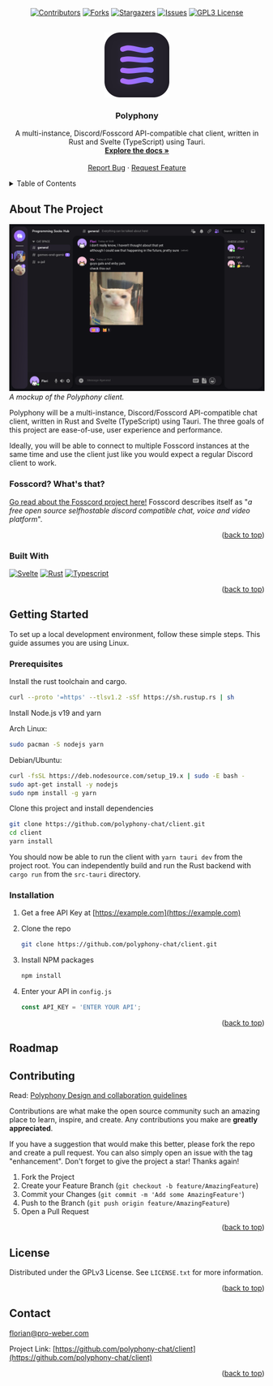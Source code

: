 <!-- Improved compatibility of back to top link: See: https://github.com/othneildrew/Best-README-Template/pull/73 -->
<a name="readme-top"></a>

<div align="center">

[![Contributors][contributors-shield]][contributors-url]
[![Forks][forks-shield]][forks-url]
[![Stargazers][stars-shield]][stars-url]
[![Issues][issues-shield]][issues-url]
[![GPL3 License][license-shield]][license-url]

</div>

<!-- PROJECT LOGO -->
<br />
<div align="center">
  <a href="https://github.com/polyphony-chat/client">
    <img src="images/polyphony.png" alt="Logo" width="128" height="128">
  </a>

<h3 align="center">Polyphony</h3>

  <p align="center">
    A multi-instance, Discord/Fosscord API-compatible chat client, written in Rust and Svelte (TypeScript) using Tauri.
    <br />
    <a href="https://github.com/polyphony-chat/client"><strong>Explore the docs »</strong></a>
    <br />
    <br />
    <a href="https://github.com/polyphony-chat/client/issues">Report Bug</a>
    ·
    <a href="https://github.com/polyphony-chat/client/issues">Request Feature</a>
  </p>
</div>

<!-- TABLE OF CONTENTS -->
<details>
  <summary>Table of Contents</summary>
  <ol>
    <li>
      <a href="#about-the-project">About The Project</a>
      <ul>
        <li><a href="#built-with">Built With</a></li>
      </ul>
    </li>
    <li>
      <a href="#getting-started">Getting Started</a>
      <ul>
        <li><a href="#prerequisites">Prerequisites</a></li>
        <li><a href="#installation">Installation</a></li>
      </ul>
    </li>
    <li><a href="#usage">Usage</a></li>
    <li><a href="#roadmap">Roadmap</a></li>
    <li><a href="#contributing">Contributing</a></li>
    <li><a href="#license">License</a></li>
    <li><a href="#contact">Contact</a></li>
    <li><a href="#acknowledgments">Acknowledgments</a></li>
  </ol>
</details>

<!-- ABOUT THE PROJECT -->
## About The Project

![Product Mockup](images/mockup.png)
<cite>*A mockup of the Polyphony client.*</cite>

Polyphony will be a multi-instance, Discord/Fosscord API-compatible chat client, written in Rust and Svelte (TypeScript) using Tauri. The three goals of this project are ease-of-use, user experience and performance.

Ideally, you will be able to connect to multiple Fosscord instances at the same time and use the client just like you would expect a regular Discord client to work.

### Fosscord? What's that?

[Go read about the Fosscord project here!](https://github.com/fosscord) Fosscord describes itself as "*a free open source selfhostable discord compatible chat, voice and video platform*".

<p align="right">(<a href="#readme-top">back to top</a>)</p>

### Built With

[![Svelte][Svelte.dev]][Svelte-url]
[![Rust]][Rust-url]
[![Typescript]][Typescript-url]

<p align="right">(<a href="#readme-top">back to top</a>)</p>

<!-- GETTING STARTED -->

## Getting Started

To set up a local development environment, follow these simple steps. This guide assumes you are using Linux.

### Prerequisites

Install the rust toolchain and cargo.

   ```sh
   curl --proto '=https' --tlsv1.2 -sSf https://sh.rustup.rs | sh
   ```

Install Node.js v19 and yarn

Arch Linux:

   ```sh
   sudo pacman -S nodejs yarn
   ```

Debian/Ubuntu:

   ```sh
   curl -fsSL https://deb.nodesource.com/setup_19.x | sudo -E bash -
   sudo apt-get install -y nodejs
   sudo npm install -g yarn
   ```

Clone this project and install dependencies

  ```sh
  git clone https://github.com/polyphony-chat/client.git
  cd client
  yarn install
  ```

You should now be able to run the client with `yarn tauri dev` from the project root.
You can independently build and run the Rust backend with `cargo run` from the `src-tauri` directory.

### Installation

1. Get a free API Key at [https://example.com](https://example.com)
2. Clone the repo

   ```sh
   git clone https://github.com/polyphony-chat/client.git
   ```

3. Install NPM packages

   ```sh
   npm install
   ```

4. Enter your API in `config.js`

   ```js
   const API_KEY = 'ENTER YOUR API';
   ```

<p align="right">(<a href="#readme-top">back to top</a>)</p>

<!-- USAGE EXAMPLES -->
<!-- TODO>
## Usage

Use this space to show useful examples of how a project can be used. Additional screenshots, code examples and demos work well in this space. You may also link to more resources.

_For more examples, please refer to the [Documentation](https://example.com)_

<p align="right">(<a href="#readme-top">back to top</a>)</p>

<!-- ROADMAP -->
## Roadmap
<!-- TODO>

* [ ] Feature 1
* [ ] Feature 2
* [ ] Feature 3
  * [ ] Nested Feature

See the [open issues](https://github.com/polyphony-chat/client/issues) for a full list of proposed features (and known issues).

<p align="right">(<a href="#readme-top">back to top</a>)</p>

<!-- CONTRIBUTING -->
## Contributing

Read: [Polyphony Design and collaboration guidelines](https://github.com/polyphony-chat/client/wiki/Design-Guidelines-for-collaborating-on-Polyphony)

Contributions are what make the open source community such an amazing place to learn, inspire, and create. Any contributions you make are **greatly appreciated**.

If you have a suggestion that would make this better, please fork the repo and create a pull request. You can also simply open an issue with the tag "enhancement".
Don't forget to give the project a star! Thanks again!

1. Fork the Project
2. Create your Feature Branch (`git checkout -b feature/AmazingFeature`)
3. Commit your Changes (`git commit -m 'Add some AmazingFeature'`)
4. Push to the Branch (`git push origin feature/AmazingFeature`)
5. Open a Pull Request

<p align="right">(<a href="#readme-top">back to top</a>)</p>

<!-- LICENSE -->
## License

Distributed under the GPLv3 License. See `LICENSE.txt` for more information.

<p align="right">(<a href="#readme-top">back to top</a>)</p>

<!-- CONTACT -->
## Contact

florian@pro-weber.com

Project Link: [https://github.com/polyphony-chat/client](https://github.com/polyphony-chat/client)

<p align="right">(<a href="#readme-top">back to top</a>)</p>

<!-- ACKNOWLEDGMENTS -->
<!-- TODO>
## Acknowledgments

* []()
* []()
* []()

<p align="right">(<a href="#readme-top">back to top</a>)</p>

<!-- MARKDOWN LINKS & IMAGES -->
<!-- https://www.markdownguide.org/basic-syntax/#reference-style-links -->
[contributors-shield]: https://img.shields.io/github/contributors/polyphony-chat/client.svg?style=plastic
[contributors-url]: https://github.com/polyphony-chat/client/graphs/contributors
[forks-shield]: https://img.shields.io/github/forks/polyphony-chat/client.svg?style=plastic
[forks-url]: https://github.com/polyphony-chat/client/network/members
[stars-shield]: https://img.shields.io/github/stars/polyphony-chat/client.svg?style=plastic
[stars-url]: https://github.com/polyphony-chat/client/stargazers
[issues-shield]: https://img.shields.io/github/issues/polyphony-chat/client.svg?style=plastic
[issues-url]: https://github.com/polyphony-chat/client/issues
[license-shield]: https://img.shields.io/github/license/polyphony-chat/client.svg?style=plastic
[license-url]: https://github.com/polyphony-chat/client/blob/master/LICENSE
[Svelte.dev]: https://img.shields.io/badge/Svelte-4A4A55?style=plastic&logo=svelte&logoColor=FF3E00
[Svelte-url]: https://svelte.dev/
[Rust]: https://img.shields.io/badge/Rust-orange?style=plastic&logo=rust
[Rust-url]: https://www.rust-lang.org/
[Typescript]: https://img.shields.io/badge/TypeScript-blue?style=plastic&logo=typescript&logoColor=FFFFFF
[Typescript-url]: https://www.typescriptlang.org/
